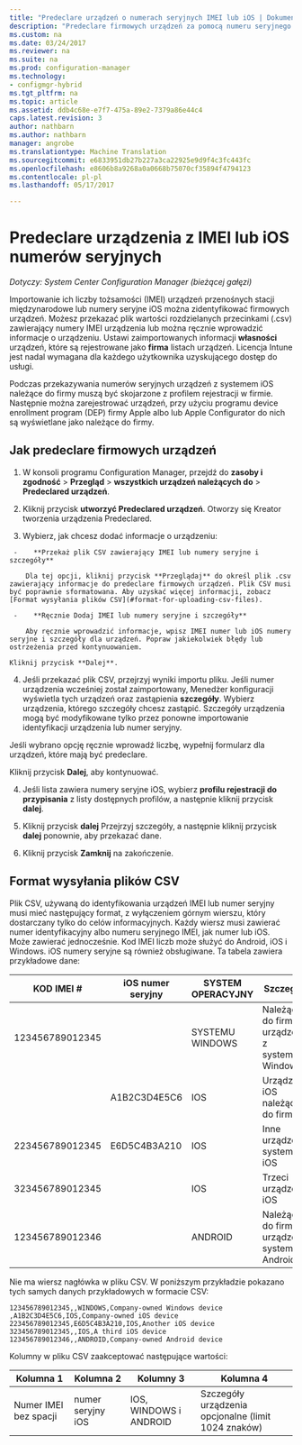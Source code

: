 ```yaml
---
title: "Predeclare urządzeń o numerach seryjnych IMEI lub iOS | Dokumentacja firmy Microsoft"
description: "Predeclare firmowych urządzeń za pomocą numeru seryjnego IMEI lub iOS."
ms.custom: na
ms.date: 03/24/2017
ms.reviewer: na
ms.suite: na
ms.prod: configuration-manager
ms.technology:
- configmgr-hybrid
ms.tgt_pltfrm: na
ms.topic: article
ms.assetid: ddb4c68e-e7f7-475a-89e2-7379a86e44c4
caps.latest.revision: 3
author: nathbarn
ms.author: nathbarn
manager: angrobe
ms.translationtype: Machine Translation
ms.sourcegitcommit: e6833951db27b227a3ca22925e9d9f4c3fc443fc
ms.openlocfilehash: e8606b8a9268a0a0668b75070cf35894f4794123
ms.contentlocale: pl-pl
ms.lasthandoff: 05/17/2017

---
```

# <a name="predeclare-devices-with-imei-or-ios-serial-numbers"></a>Predeclare urządzenia z IMEI lub iOS numerów seryjnych

*Dotyczy: System Center Configuration Manager (bieżącej gałęzi)*

Importowanie ich liczby tożsamości (IMEI) urządzeń przenośnych stacji międzynarodowe lub numery seryjne iOS można zidentyfikować firmowych urządzeń. Możesz przekazać plik wartości rozdzielanych przecinkami (.csv) zawierający numery IMEI urządzenia lub można ręcznie wprowadzić informacje o urządzeniu.  Ustawi zaimportowanych informacji **własności** urządzeń, które są rejestrowane jako **firma** listach urządzeń. Licencja Intune jest nadal wymagana dla każdego użytkownika uzyskującego dostęp do usługi.  

Podczas przekazywania numerów seryjnych urządzeń z systemem iOS należące do firmy muszą być skojarzone z profilem rejestracji w firmie. Następnie można zarejestrować urządzeń, przy użyciu programu device enrollment program (DEP) firmy Apple albo lub Apple Configurator do nich są wyświetlane jako należące do firmy.

## <a name="how-to-predeclare-corporate-owned-devices"></a>Jak predeclare firmowych urządzeń

1.    W konsoli programu Configuration Manager, przejdź do **zasoby i zgodność** > **Przegląd** > **wszystkich urządzeń należących do** > **Predeclared urządzeń**.

2.  Kliknij przycisk **utworzyć Predeclared urządzeń**. Otworzy się Kreator tworzenia urządzenia Predeclared.

3.    Wybierz, jak chcesz dodać informacje o urządzeniu:

     -    **Przekaż plik CSV zawierający IMEI lub numery seryjne i szczegóły**

        Dla tej opcji, kliknij przycisk **Przeglądaj** do określ plik .csv zawierający informacje do predeclare firmowych urządzeń. Plik CSV musi być poprawnie sformatowana. Aby uzyskać więcej informacji, zobacz [Format wysyłania plików CSV](#format-for-uploading-csv-files).

     -    **Ręcznie Dodaj IMEI lub numery seryjne i szczegóły**

        Aby ręcznie wprowadzić informacje, wpisz IMEI numer lub iOS numery seryjne i szczegóły dla urządzeń. Popraw jakiekolwiek błędy lub ostrzeżenia przed kontynuowaniem.

    Kliknij przycisk **Dalej**.

4. Jeśli przekazać plik CSV, przejrzyj wyniki importu pliku. Jeśli numer urządzenia wcześniej został zaimportowany, Menedżer konfiguracji wyświetla tych urządzeń oraz zastąpienia **szczegóły**. Wybierz urządzenia, którego szczegóły chcesz zastąpić. Szczegóły urządzenia mogą być modyfikowane tylko przez ponowne importowanie identyfikacji urządzenia lub numer seryjny.

  Jeśli wybrano opcję ręcznie wprowadź liczbę, wypełnij formularz dla urządzeń, które mają być predeclare.

  Kliknij przycisk **Dalej**, aby kontynuować.

4. Jeśli lista zawiera numery seryjne iOS, wybierz **profilu rejestracji do przypisania** z listy dostępnych profilów, a następnie kliknij przycisk **dalej**.

5. Kliknij przycisk **dalej** Przejrzyj szczegóły, a następnie kliknij przycisk **dalej** ponownie, aby przekazać dane.

6. Kliknij przycisk **Zamknij** na zakończenie.

## <a name="format-for-uploading-csv-files"></a>Format wysyłania plików CSV

Plik CSV, używaną do identyfikowania urządzeń IMEI lub numer seryjny musi mieć następujący format, z wyłączeniem górnym wierszu, który dostarczany tylko do celów informacyjnych. Każdy wiersz musi zawierać numer identyfikacyjny albo numeru seryjnego IMEI, jak numer lub iOS. Może zawierać jednocześnie. Kod IMEI liczb może służyć do Android, iOS i Windows. iOS numery seryjne są również obsługiwane.  Ta tabela zawiera przykładowe dane:

| KOD IMEI #  | iOS numer seryjny  | SYSTEM OPERACYJNY | Szczegóły |
|------------ |---------------|-----|-----|
| 123456789012345    |   | SYSTEMU WINDOWS | Należące do firmy urządzenie z systemem Windows|
|   | A1B2C3D4E5C6 | IOS |     Urządzenia iOS należące do firmy|
| 223456789012345 | E6D5C4B3A210 |   IOS |     Inne urządzenie systemu iOS|
| 323456789012345 |        |   IOS |     Trzeci urządzenia iOS|
| 123456789012346 |         |   ANDROID |     Należące do firmy urządzeń z systemem Android|

Nie ma wiersz nagłówka w pliku CSV. W poniższym przykładzie pokazano tych samych danych przykładowych w formacie CSV:

```
123456789012345,,WINDOWS,Company-owned Windows device
,A1B2C3D4E5C6,IOS,Company-owned iOS device
223456789012345,E6D5C4B3A210,IOS,Another iOS device
323456789012345,,IOS,A third iOS device
123456789012346,,ANDROID,Company-owned Android device
```

Kolumny w pliku CSV zaakceptować następujące wartości:

| Kolumna 1 | Kolumna 2 | Kolumny 3 | Kolumna 4 |
|---|---|---|---|
|Numer IMEI bez spacji | numer seryjny iOS | IOS, WINDOWS i ANDROID | Szczegóły urządzenia opcjonalne (limit 1024 znaków) |

